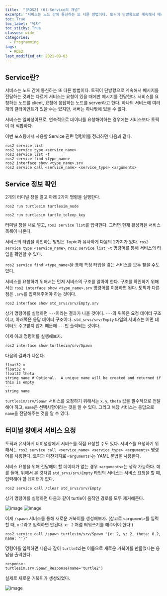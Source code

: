 ```yaml
---
title:  "[ROS2] (6)-Service의 개념"
excerpt: "서비스는 노드 간에 통신하는 또 다른 방법이다. 토픽이 단방향으로 계속해서 메시지를 전달하는 것과는 다르게 서비스는 요청이 있을 때에만 메시지를 전달한다."
toc: True
toc_label: "목차"
toc_sticky: True
classes: wide
categories:
  - Programming
tags:
  - ROS2
last_modified_at: 2021-09-03
---
```


## Service란?
서비스는 노드 간에 통신하는 또 다른 방법이다. 토픽이 단방향으로 계속해서 메시지를 전달하는 것과는 다르게 서비스는 요청이 있을 때에만 메시지를 전달한다. 서비스를 요청하는 노드를 client, 요청에 응답하는 노드를 server라고 한다. 하나의 서비스에 여러 개의 클라이언트가 있을 수는 있지만, 서버는 하나밖에 있을 수 없다.

서비스는 일회성이므로, 연속적으로 데이터를 요청해야하는 경우에는 서비스보다 토픽이 더 적합하다.

이번 포스팅에서 사용할 Service 관련 명령어를 정리하면 다음과 같다.

```
ros2 service list
ros2 service type <service_name>
ros2 service list -t
ros2 service find <type_name>
ros2 interface show <type_name>.srv
ros2 service call <service_name> <service_type> <arguments>
```

## Service 정보 확인
2개의 터미널 창을 열고 아래 2가지 명령을 실행한다.

```
ros2 run turtlesim turtlesim_node
```

```
ros2 run turtlesim turtle_teleop_key
```

터미널 창을 새로 열고, `ros2 service list`를 입력한다. 그러면 현재 활성화된 서비스 목록이 나온다.

서비스의 타입을 확인하는 방법은 Topic과 유사하게 다음의 2가지가 있다. `ros2 service type <service_name>`, `ros2 service list -t` 명령어를 통해 서비스의 타입을 확인할 수 있다.

`ros2 service find <type_name>`을 통해 특정 타입을 갖는 서비스를 모두 찾을 수도 있다.

서비스를 요청하기 위해서는 먼저 서비스의 구조를 알아야 한다. 구조를 확인하기 위해서는 `ros2 interface show <type_name>.srv` 명령어를 이용하면 된다. 토픽과 다른점은 `.srv`를 입력해주어야 하는 것이다.

```
ros2 interface show std_srvs/srv/Empty.srv
```

상기 명령어를 실행하면 `---`이라는 결과가 나올 것이다. `---`의 위쪽은 요청 데이터 구조이고, 아래쪽은 응답 데이터 구조이다. `std_srvs/srv/Empty` 타입의 서비스는 어떤 데이터도 주고받지 않기 때문에 `---`만 출력되는 것이다.

이제 아래 명령어를 실행해보자.

```
ros2 interface show turtlesim/srv/Spawn
```

다음의 결과가 나온다.

```
float32 x
float32 y
float32 theta
string name # Optional.  A unique name will be created and returned if this is empty
---
string name
```

`turtlesim/srv/Spawn` 서비스를 요청하기 위해서는 `x`, `y`, `theta` 값을 필수적으로 전달해야 하고, `name`은 선택사항이라는 것을 알 수 있다. 그리고 해당 서비스는 응답으로 `name`을 전달해주는 것을 알 수 있다.

## 터미널 창에서 서비스 요청
토픽과 유사하게 터미널창에서 서비스를 직접 요청할 수도 있다. 서비스를 요청하기 위해서는 `ros2 service call <service_name> <service_type> <arguments>` 명령어를 사용한다. 토픽과 마찬가지로 `<arguments>`는 YAML 문법을 사용한다.

서비스 요청을 위해 전달해야 할 데이터가 없는 경우 `<arguments>`는 생략 가능하다. 예를 들어, 위에서 본 것처럼 `std_srvs/srv/Empty` 타입의 서비스는 서비스 요청을 할 때, 입력해야 할 데이터가 없다.

```
ros2 service call /clear std_srvs/srv/Empty
```

상기 명령어를 실행하면 다음과 같이 turtle이 움직인 경로를 모두 제거해준다. 

<img src="{{ site.url }}{{ site.baseurl }}/assets/images/2021-09-03-[ROS2]_(6)-Service의_개념/turtle_before_clear.png" alt="image"> 

<img src="{{ site.url }}{{ site.baseurl }}/assets/images/2021-09-03-[ROS2]_(6)-Service의_개념/turtle_after_clear.png" alt="image"> 

이제 `/spawn` 서비스를 통해 새로운 거북이를 생성해보자. (참고로 `<argument>`를 입력할 때, `x:2`라고 입력하면 안된다. `x: 2` 처럼 띄워쓰기를 해주어야 한다.)

```
ros2 service call /spawn turtlesim/srv/Spawn "{x: 2, y: 2, theta: 0.2, name: ''}"
```

명령어를 입력하면 다음과 같이 `turtle2`라는 이름으로 새로운 거북이를 만들었다는 응답을 출력한다.

```
response:
turtlesim.srv.Spawn_Response(name='turtle2')
```

실제로 새로운 거북이가 생성되었다.

<img src="{{ site.url }}{{ site.baseurl }}/assets/images/2021-09-03-[ROS2]_(6)-Service의_개념/spawn_turtle.png" alt="image"> 